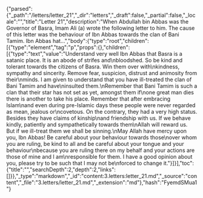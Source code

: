 {"parsed":{"_path":"/letters/letter_21","_dir":"letters","_draft":false,"_partial":false,"_locale":"","title":"Letter 21","description":"When Abdullah bin Abbas was the Governor of Basra, Imam Ali (a) wrote the following letter to him. The cause of this letter was the behaviour of Ibn Abbas towards the clan of Bani Tamim. Ibn Abbas hat...","body":{"type":"root","children":[{"type":"element","tag":"p","props":{},"children":[{"type":"text","value":"Understand very well Ibn Abbas that Basra is a satanic place. It is an abode of strifes and\nbloodshed. So be kind and tolerant towards the citizens of Basra. Win them over with\nkindness, sympathy and sincerity. Remove fear, suspicion, distrust and animosity from their\nminds. I am given to understand that you have ill-treated the clan of Bani Tamim and have\ninsulted them.\nRemember that Bani Tamim is such a clan that their star has not set as yet, amongst them if\none great man dies there is another to take his place. Remember that after embracing Islam\nand even during pre-Islamic days these people were never regarded as mean, jealous or\ncovetous. On the contrary, they had a very high status. Besides they have claims of kinship\nand friendship with us. If we behave kindly, patiently and sympathetically towards them\nAllah will reward us. But if we ill-treat them we shall be sinning.\nMay Allah have mercy upon you, Ibn Abbas! Be careful about your behaviour towards those\nover whom you are ruling, be kind to all and be careful about your tongue and your behaviour\nbecause you are ruling there on my behalf and your actions are those of mine and I am\nresponsible for them. I have a good opinion about you, please try to be such that I may not be\nforced to change it."}]}],"toc":{"title":"","searchDepth":2,"depth":2,"links":[]}},"_type":"markdown","_id":"content:3.letters:letter_21.md","_source":"content","_file":"3.letters/letter_21.md","_extension":"md"},"hash":"FyemdSMua1"}
